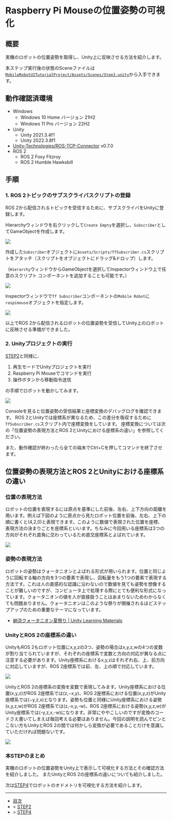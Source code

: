 # Raspberry Pi Mouseの位置姿勢の可視化
## 概要

実機のロボットの位置姿勢を取得し、Unity上に反映させる方法を紹介します。

本ステップ実行後の状態のSceneファイルは[`MobileRobotUITutorialProject/Assets/Scenes/Step3.unity`](../MobileRobotUITutorialProject/Assets/Scenes/Step3.unity)から入手できます。

## 動作確認済環境

* Windows
  * Windows 10 Home バージョン 21H2
  * Windows 11 Pro バージョン 22H2
* Unity
  * Unity 2021.3.4f1
  * Unity 2022.3.8f1
* [Unity-Technologies/ROS-TCP-Connector](https://github.com/Unity-Technologies/ROS-TCP-Connector) v0.7.0
* ROS 2
  * ROS 2 Foxy Fitzroy
  * ROS 2 Humble Hawksbill

## 手順

### 1. ROS 2トピックのサブスクライバスクリプトの登録

ROS 2から配信されるトピックを受信するために、サブスクライバをUnityに登録します。

Hierarchyウィンドウを右クリックして`Create Empty`を選択し、`Subscriber`としてGameObjectを作成します。

![](./images/step4-5.png)


作成した`Subscriber`オブジェクトに`Assets/Scripts/TfSubscriber.cs`スクリプトをアタッチ（スクリプトをオブジェクトにドラッグ&ドロップ）します。

（`Hierarchy`ウィンドウからGameObjectを選択してInspectorウィンドウ上で任意のスクリプト コンポーネントを追加することも可能です。）

![](./images/step4-6.gif)

Inspectorウィンドウで`Tf Subscriber`コンポーネントの`Mobile Robot`に`raspimouse`オブジェクトを指定します。

![](./images/step4-7.gif)

以上でROS 2から配信されるロボットの位置姿勢を受信してUnity上のロボットに反映させる準備ができました。

### 2. Unityプロジェクトの実行

[STEP2](./step2.md)と同様に、

1. 再生モードでUnityプロジェクトを実行
2. Raspberry Pi Mouseでコマンドを実行
3. 操作ボタンから移動指令送信

の手順でロボットを動かしてみます。

![](./images/step4-8.gif)

Consoleを見ると位置姿勢の受信結果と座標変換のデバッグログを確認できます。
ROS 2とUnityでは座標系が異なるため、この差分を吸収するために`TfSubscriber.cs`スクリプト内で座標変換をしています。
座標変換については次の「位置姿勢の表現方法とROS 2とUnityにおける座標系の違い」を参照してください。

また、動作確認が終わったら全ての端末でCtrl+Cを押してコマンドを終了させます。

## 位置姿勢の表現方法とROS 2とUnityにおける座標系の違い
### 位置の表現方法
ロボットの位置を表現するには原点を基準にした前後、左右、上下方向の距離を用います。例えば下図のように原点から見たロボット位置を前後、左右、上下の順に書くと(4,2,0)と表現できます。このように数値で表現された位置を座標、表現方法の決まりごとを座標系といいます。ちなみに今回用いる座標系は3つの方向がそれぞれ直角に交わっているため直交座標系とよばれています。

![](./images/step4-99.png)

### 姿勢の表現方法
ロボットの姿勢はクォータニオンとよばれる形式が用いられます。位置と同じように回転する軸の方向を3つの要素で表現し、回転量をもう1つの要素で表現する方法です。これは人の直感的な認識に沿わないので数値を見ても姿勢を想像することが難しいのですが、コンピュータ上で処理する際にとても便利な形式になっています。クォータニオンの値を人が直接扱うことはあまりないためわからなくても問題ありません。クォータニオンはこのような祭りが開催されるほどステップアップのための重要なテーマになっています。

* [納涼クォータニオン夏祭り | Unity Learning Materials](https://learning.unity3d.jp/5830/)

### UnityとROS 2の座標系の違い
UnityもROS 2もロボット位置にx,y,zの3つ、姿勢の場合はx,y,z,wの4つの変数が割り当てられていますが、それぞれの座標系で変数と方向の対応が異なる点に注意する必要があります。Unity座標系におけるx,y,zはそれぞれ右、上、前方向に対応していますが、ROS 2座標系では前、左、上の順で対応しています。

![](./images/step4-100.png)

UnityとROS 2の座標系の変換を変数で表現してみます。Unity座標系における位置(x,y,z)がROS 2座標系では(z,−x,y)、ROS 2座標系における位置(x,y,z)がUnity座標系では(−y,z,x)となります。姿勢も位置と同様にUnity座標系における姿勢(x,y,z,w)がROS 2座標系では(z,-x,y,-w)、ROS 2座標系における姿勢(x,y,z,w)がUnity座標系では(-y,z,x,-w)になります。非常にややこしいのですが変換のコードさえ書いてしまえば毎回考える必要はありません。今回の説明を読んでピンとこない方もUnityとROS 2の間では何かしら変換が必要であることだけを意識していただければ問題ないです。

![](./images/step4-101.png)

### 本STEPのまとめ

実機のロボットの位置姿勢をUnity上で表示して可視化する方法とその確認方法を紹介しました。
またUnityとROS 2の座標系の違いについても紹介しました。

次は[STEP4](./step4.md)でロボットのオドメトリを可視化する方法を紹介します。

---

* [目次](./intro2.md)
* < [STEP2](./step2.md)
* \> [STEP4](./step4.md)